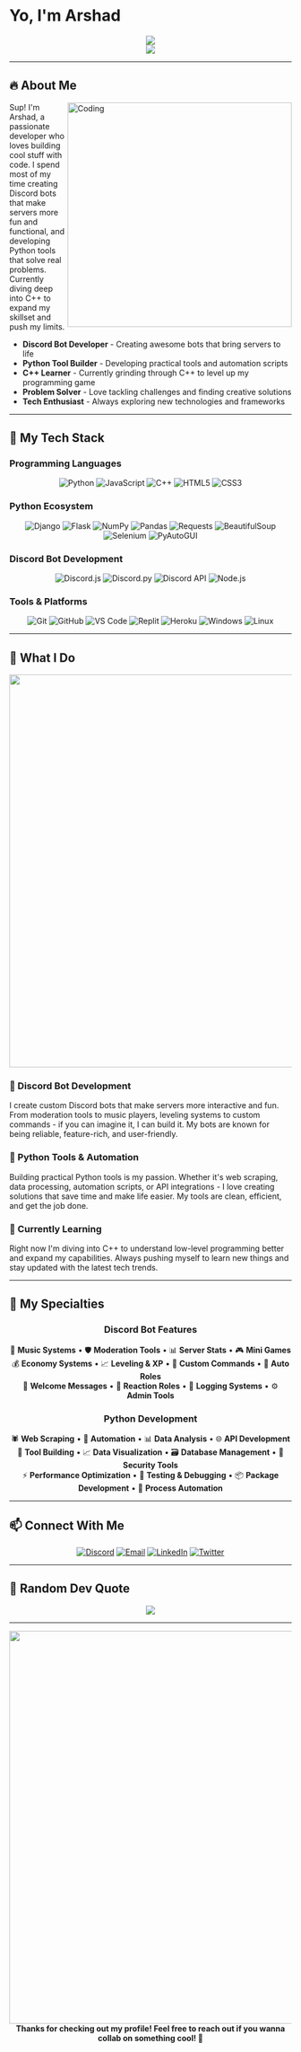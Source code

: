 #  Yo, I'm Arshad

<div align="center">
  <img src="https://readme-typing-svg.herokuapp.com/?lines=Python+Developer+🐍;JavaScript+Coder+⚡;Discord+Bot+Creator+🤖;Learning+C%2B%2B+💻;Always+Grinding+🚀&font=Fira%20Code&center=true&width=440&height=45&color=f75c7e&vCenter=true&size=22">
</div>

<div align="center">
  <img src="https://komarev.com/ghpvc/?username=arshad&color=blueviolet&style=flat-square&label=Profile+Views">
</div>

---

## 🔥 About Me

<img align="right" alt="Coding" width="400" src="https://user-images.githubusercontent.com/74038190/229223263-cf2e4b07-2615-4f87-9c38-e37600f8381a.gif">

Sup! I'm Arshad, a passionate developer who loves building cool stuff with code. I spend most of my time creating Discord bots that make servers more fun and functional, and developing Python tools that solve real problems. Currently diving deep into C++ to expand my skillset and push my limits.

-  **Discord Bot Developer** - Creating awesome bots that bring servers to life
-  **Python Tool Builder** - Developing practical tools and automation scripts
-  **C++ Learner** - Currently grinding through C++ to level up my programming game
-  **Problem Solver** - Love tackling challenges and finding creative solutions
-  **Tech Enthusiast** - Always exploring new technologies and frameworks

---

## 💪 My Tech Stack

### Programming Languages
<div align="center">
  
![Python](https://img.shields.io/badge/Python-3776AB?style=for-the-badge&logo=python&logoColor=white)
![JavaScript](https://img.shields.io/badge/JavaScript-F7DF1E?style=for-the-badge&logo=javascript&logoColor=black)
![C++](https://img.shields.io/badge/C++-00599C?style=for-the-badge&logo=cplusplus&logoColor=white)
![HTML5](https://img.shields.io/badge/HTML5-E34F26?style=for-the-badge&logo=html5&logoColor=white)
![CSS3](https://img.shields.io/badge/CSS3-1572B6?style=for-the-badge&logo=css3&logoColor=white)

</div>

### Python Ecosystem
<div align="center">
  
![Django](https://img.shields.io/badge/Django-092E20?style=for-the-badge&logo=django&logoColor=white)
![Flask](https://img.shields.io/badge/Flask-000000?style=for-the-badge&logo=flask&logoColor=white)
![NumPy](https://img.shields.io/badge/NumPy-013243?style=for-the-badge&logo=numpy&logoColor=white)
![Pandas](https://img.shields.io/badge/Pandas-150458?style=for-the-badge&logo=pandas&logoColor=white)
![Requests](https://img.shields.io/badge/Requests-3776AB?style=for-the-badge&logo=python&logoColor=white)
![BeautifulSoup](https://img.shields.io/badge/BeautifulSoup-59666C?style=for-the-badge&logo=python&logoColor=white)
![Selenium](https://img.shields.io/badge/Selenium-43B02A?style=for-the-badge&logo=selenium&logoColor=white)
![PyAutoGUI](https://img.shields.io/badge/PyAutoGUI-FFD43B?style=for-the-badge&logo=python&logoColor=darkgreen)

</div>

### Discord Bot Development
<div align="center">
  
![Discord.js](https://img.shields.io/badge/Discord.js-5865F2?style=for-the-badge&logo=discord&logoColor=white)
![Discord.py](https://img.shields.io/badge/Discord.py-5865F2?style=for-the-badge&logo=discord&logoColor=white)
![Discord API](https://img.shields.io/badge/Discord%20API-5865F2?style=for-the-badge&logo=discord&logoColor=white)
![Node.js](https://img.shields.io/badge/Node.js-339933?style=for-the-badge&logo=node.js&logoColor=white)

</div>

### Tools & Platforms
<div align="center">
  
![Git](https://img.shields.io/badge/Git-F05032?style=for-the-badge&logo=git&logoColor=white)
![GitHub](https://img.shields.io/badge/GitHub-181717?style=for-the-badge&logo=github&logoColor=white)
![VS Code](https://img.shields.io/badge/VS%20Code-007ACC?style=for-the-badge&logo=visual-studio-code&logoColor=white)
![Replit](https://img.shields.io/badge/Replit-667881?style=for-the-badge&logo=replit&logoColor=white)
![Heroku](https://img.shields.io/badge/Heroku-430098?style=for-the-badge&logo=heroku&logoColor=white)
![Windows](https://img.shields.io/badge/Windows-0078D6?style=for-the-badge&logo=windows&logoColor=white)
![Linux](https://img.shields.io/badge/Linux-FCC624?style=for-the-badge&logo=linux&logoColor=black)

</div>

---

## 🎯 What I Do

<div align="center">
  <img src="https://user-images.githubusercontent.com/74038190/212284100-561aa473-3905-4a80-b561-0d28506553ee.gif" width="700">
</div>

### 🤖 Discord Bot Development
I create custom Discord bots that make servers more interactive and fun. From moderation tools to music players, leveling systems to custom commands - if you can imagine it, I can build it. My bots are known for being reliable, feature-rich, and user-friendly.

### 🐍 Python Tools & Automation
Building practical Python tools is my passion. Whether it's web scraping, data processing, automation scripts, or API integrations - I love creating solutions that save time and make life easier. My tools are clean, efficient, and get the job done.

### 🚀 Currently Learning
Right now I'm diving into C++ to understand low-level programming better and expand my capabilities. Always pushing myself to learn new things and stay updated with the latest tech trends.

---

## 🌟 My Specialties

<div align="center">

### Discord Bot Features
🎵 **Music Systems** • 🛡️ **Moderation Tools** • 📊 **Server Stats** • 🎮 **Mini Games**  
💰 **Economy Systems** • 📈 **Leveling & XP** • 🎨 **Custom Commands** • 🔔 **Auto Roles**  
📢 **Welcome Messages** • 🎯 **Reaction Roles** • 📝 **Logging Systems** • ⚙️ **Admin Tools**

### Python Development
🕷️ **Web Scraping** • 🤖 **Automation** • 📊 **Data Analysis** • 🌐 **API Development**  
🔧 **Tool Building** • 📈 **Data Visualization** • 🗃️ **Database Management** • 🔐 **Security Tools**  
⚡ **Performance Optimization** • 🧪 **Testing & Debugging** • 📦 **Package Development** • 🔄 **Process Automation**

</div>

---

## 📫 Connect With Me

<div align="center">
  
[![Discord](https://img.shields.io/badge/Discord-5865F2?style=for-the-badge&logo=discord&logoColor=white)](https://discord.com/)
[![Email](https://img.shields.io/badge/Email-D14836?style=for-the-badge&logo=gmail&logoColor=white)](mailto:your.email@example.com)
[![LinkedIn](https://img.shields.io/badge/LinkedIn-0077B5?style=for-the-badge&logo=linkedin&logoColor=white)](https://linkedin.com/)
[![Twitter](https://img.shields.io/badge/Twitter-1DA1F2?style=for-the-badge&logo=twitter&logoColor=white)](https://twitter.com/)

</div>

---

## 💭 Random Dev Quote

<div align="center">
  <img src="https://quotes-github-readme.vercel.app/api?type=horizontal&theme=radical">
</div>

---

<div align="center">
  <img src="https://user-images.githubusercontent.com/74038190/212284115-f47cd8ff-2ffb-4b04-b5bf-4d1c14c0247f.gif" width="700">
</div>

<div align="center">
  <b>Thanks for checking out my profile! Feel free to reach out if you wanna collab on something cool! 🚀</b>
</div>
